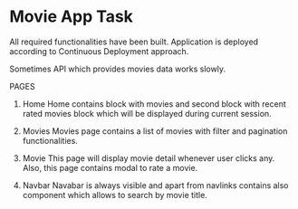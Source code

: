 # Movie App Task

All required functionalities have been built. Application is deployed according to Continuous Deployment approach.

Sometimes API which provides movies data works slowly.

PAGES

1. Home
   Home contains block with movies and second block with recent rated movies block which will be displayed during current session.

2. Movies
   Movies page contains a list of movies with filter and pagination functionalities.

3. Movie
   This page will display movie detail whenever user clicks any. Also, this page contains modal to rate a movie.

4. Navbar
   Navabar is always visible and apart from navlinks contains also component which allows to search by movie title.
